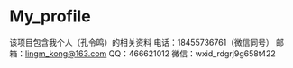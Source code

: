 # My_profile
该项目包含我个人（孔令鸣）的相关资料
电话：18455736761（微信同号）
邮箱：lingm_kong@163.com
QQ：466621012
微信：wxid_rdgrj9g658t422
